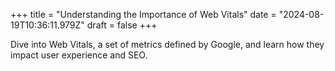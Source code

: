 +++
title = "Understanding the Importance of Web Vitals"
date = "2024-08-19T10:36:11.979Z"
draft = false
+++

  Dive into Web Vitals, a set of metrics defined by Google, and learn how they impact user experience and SEO.
        